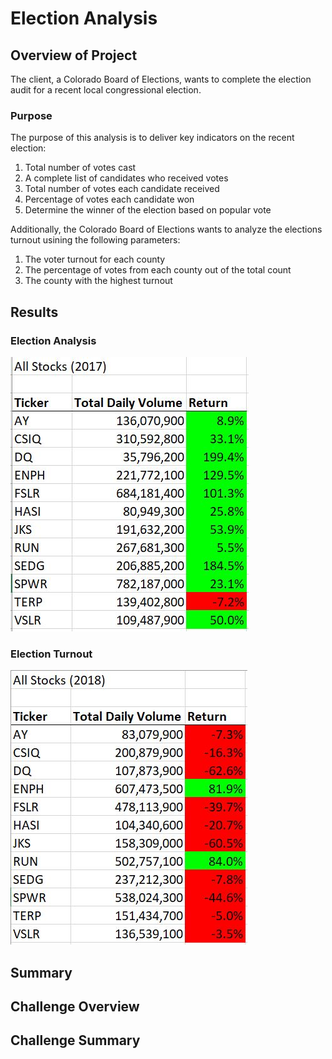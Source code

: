 # Election Analysis
## Overview of Project
The client, a Colorado Board of Elections, wants to complete the election audit for a recent local congressional election.
### Purpose
The purpose of this analysis is to deliver key indicators on the recent election: 

1. Total number of votes cast
2. A complete list of candidates who received votes
3. Total number of votes each candidate received
4. Percentage of votes each candidate won
5. Determine the winner of the election based on popular vote

Additionally, the Colorado Board of Elections wants to analyze the elections turnout usining the following parameters:

1. The voter turnout for each county
2. The percentage of votes from each county out of the total count
3. The county with the highest turnout

## Results
### Election Analysis
![2017Results]( https://github.com/luisnewmanh/stock-analysis/blob/master/Resources/2017Results.JPG)

### Election Turnout
![2018Results]( https://github.com/luisnewmanh/stock-analysis/blob/master/Resources/2018Results.JPG)

## Summary
## Challenge Overview
## Challenge Summary
